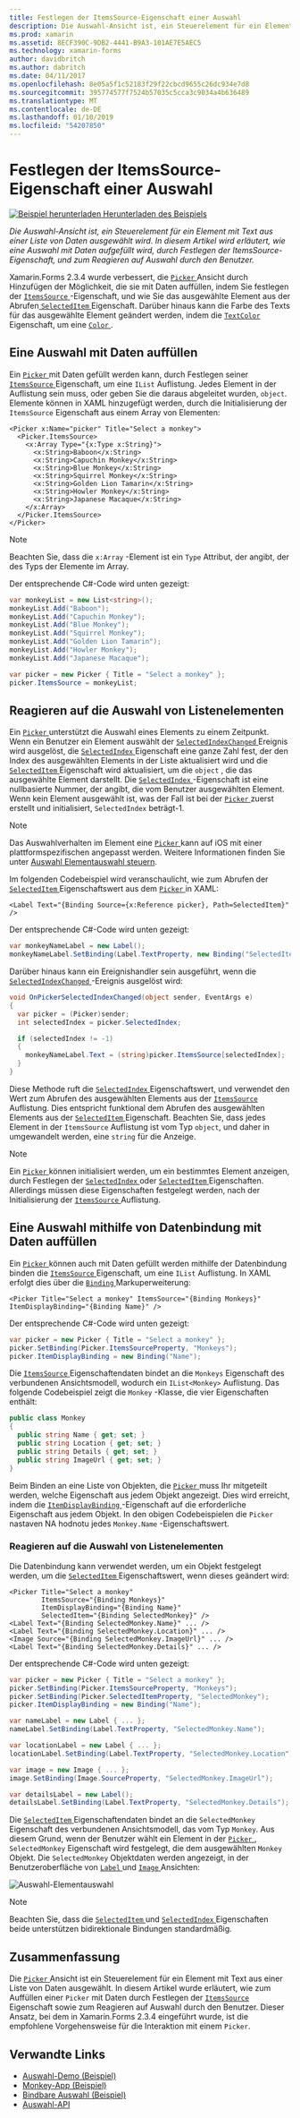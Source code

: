 ```yaml
---
title: Festlegen der ItemsSource-Eigenschaft einer Auswahl
description: Die Auswahl-Ansicht ist, ein Steuerelement für ein Element mit Text aus einer Liste von Daten ausgewählt wird. In diesem Artikel wird erläutert, wie eine Auswahl mit Daten aufgefüllt wird, durch Festlegen der ItemsSource-Eigenschaft, und zum Reagieren auf Auswahl durch den Benutzer.
ms.prod: xamarin
ms.assetid: 8ECF390C-9DB2-4441-B9A3-101AE7E5AEC5
ms.technology: xamarin-forms
author: davidbritch
ms.author: dabritch
ms.date: 04/11/2017
ms.openlocfilehash: 8e05a5f1c52183f29f22cbcd9655c26dc934e7d8
ms.sourcegitcommit: 395774577f7524b57035c5cca3c9034a4b636489
ms.translationtype: MT
ms.contentlocale: de-DE
ms.lasthandoff: 01/10/2019
ms.locfileid: "54207850"
---
```

# <a name="setting-a-pickers-itemssource-property"></a>Festlegen der ItemsSource-Eigenschaft einer Auswahl

[![Beispiel herunterladen](~/media/shared/download.png) Herunterladen des Beispiels](https://developer.xamarin.com/samples/xamarin-forms/UserInterface/MonkeyAppPicker/)

_Die Auswahl-Ansicht ist, ein Steuerelement für ein Element mit Text aus einer Liste von Daten ausgewählt wird. In diesem Artikel wird erläutert, wie eine Auswahl mit Daten aufgefüllt wird, durch Festlegen der ItemsSource-Eigenschaft, und zum Reagieren auf Auswahl durch den Benutzer._

Xamarin.Forms 2.3.4 wurde verbessert, die [ `Picker` ](xref:Xamarin.Forms.Picker) Ansicht durch Hinzufügen der Möglichkeit, die sie mit Daten auffüllen, indem Sie festlegen der [ `ItemsSource` ](xref:Xamarin.Forms.Picker.ItemsSource) -Eigenschaft, und wie Sie das ausgewählte Element aus der Abrufen[ `SelectedItem` ](xref:Xamarin.Forms.Picker.SelectedItem) Eigenschaft. Darüber hinaus kann die Farbe des Texts für das ausgewählte Element geändert werden, indem die [ `TextColor` ](xref:Xamarin.Forms.Picker.TextColor) Eigenschaft, um eine [ `Color` ](xref:Xamarin.Forms.Color).

## <a name="populating-a-picker-with-data"></a>Eine Auswahl mit Daten auffüllen

Ein [ `Picker` ](xref:Xamarin.Forms.Picker) mit Daten gefüllt werden kann, durch Festlegen seiner [ `ItemsSource` ](xref:Xamarin.Forms.Picker.ItemsSource) Eigenschaft, um eine `IList` Auflistung. Jedes Element in der Auflistung sein muss, oder geben Sie die daraus abgeleitet wurden, `object`. Elemente können in XAML hinzugefügt werden, durch die Initialisierung der `ItemsSource` Eigenschaft aus einem Array von Elementen:

```xaml
<Picker x:Name="picker" Title="Select a monkey">
  <Picker.ItemsSource>
    <x:Array Type="{x:Type x:String}">
      <x:String>Baboon</x:String>
      <x:String>Capuchin Monkey</x:String>
      <x:String>Blue Monkey</x:String>
      <x:String>Squirrel Monkey</x:String>
      <x:String>Golden Lion Tamarin</x:String>
      <x:String>Howler Monkey</x:String>
      <x:String>Japanese Macaque</x:String>
    </x:Array>
  </Picker.ItemsSource>
</Picker>
```

> [!NOTE]
> Beachten Sie, dass die `x:Array` -Element ist ein `Type` Attribut, der angibt, der des Typs der Elemente im Array.

Der entsprechende C#-Code wird unten gezeigt:

```csharp
var monkeyList = new List<string>();
monkeyList.Add("Baboon");
monkeyList.Add("Capuchin Monkey");
monkeyList.Add("Blue Monkey");
monkeyList.Add("Squirrel Monkey");
monkeyList.Add("Golden Lion Tamarin");
monkeyList.Add("Howler Monkey");
monkeyList.Add("Japanese Macaque");

var picker = new Picker { Title = "Select a monkey" };
picker.ItemsSource = monkeyList;
```

## <a name="responding-to-item-selection"></a>Reagieren auf die Auswahl von Listenelementen

Ein [ `Picker` ](xref:Xamarin.Forms.Picker) unterstützt die Auswahl eines Elements zu einem Zeitpunkt. Wenn ein Benutzer ein Element auswählt der [ `SelectedIndexChanged` ](xref:Xamarin.Forms.Picker.SelectedIndexChanged) Ereignis wird ausgelöst, die [ `SelectedIndex` ](xref:Xamarin.Forms.Picker.SelectedIndex) Eigenschaft eine ganze Zahl fest, der den Index des ausgewählten Elements in der Liste aktualisiert wird und die [ `SelectedItem` ](xref:Xamarin.Forms.Picker.SelectedItem) Eigenschaft wird aktualisiert, um die `object` , die das ausgewählte Element darstellt. Die [ `SelectedIndex` ](xref:Xamarin.Forms.Picker.SelectedIndex) -Eigenschaft ist eine nullbasierte Nummer, der angibt, die vom Benutzer ausgewählten Element. Wenn kein Element ausgewählt ist, was der Fall ist bei der [ `Picker` ](xref:Xamarin.Forms.Picker) zuerst erstellt und initialisiert, `SelectedIndex` beträgt-1.

> [!NOTE]
> Das Auswahlverhalten im Element eine [ `Picker` ](xref:Xamarin.Forms.Picker) kann auf iOS mit einer plattformspezifischen angepasst werden. Weitere Informationen finden Sie unter [Auswahl Elementauswahl steuern](~/xamarin-forms/platform/ios/picker-selection.md).

Im folgenden Codebeispiel wird veranschaulicht, wie zum Abrufen der [ `SelectedItem` ](xref:Xamarin.Forms.Picker.SelectedItem) Eigenschaftswert aus dem [ `Picker` ](xref:Xamarin.Forms.Picker) in XAML:

```xaml
<Label Text="{Binding Source={x:Reference picker}, Path=SelectedItem}" />
```

Der entsprechende C#-Code wird unten gezeigt:

```csharp
var monkeyNameLabel = new Label();
monkeyNameLabel.SetBinding(Label.TextProperty, new Binding("SelectedItem", source: picker));
```

Darüber hinaus kann ein Ereignishandler sein ausgeführt, wenn die [ `SelectedIndexChanged` ](xref:Xamarin.Forms.Picker.SelectedIndexChanged) -Ereignis ausgelöst wird:

```csharp
void OnPickerSelectedIndexChanged(object sender, EventArgs e)
{
  var picker = (Picker)sender;
  int selectedIndex = picker.SelectedIndex;

  if (selectedIndex != -1)
  {
    monkeyNameLabel.Text = (string)picker.ItemsSource[selectedIndex];
  }
}
```

Diese Methode ruft die [ `SelectedIndex` ](xref:Xamarin.Forms.Picker.SelectedIndex) Eigenschaftswert, und verwendet den Wert zum Abrufen des ausgewählten Elements aus der [ `ItemsSource` ](xref:Xamarin.Forms.Picker.ItemsSource) Auflistung. Dies entspricht funktional dem Abrufen des ausgewählten Elements aus der [ `SelectedItem` ](xref:Xamarin.Forms.Picker.SelectedItem) Eigenschaft. Beachten Sie, dass jedes Element in der `ItemsSource` Auflistung ist vom Typ `object`, und daher in umgewandelt werden, eine `string` für die Anzeige.

> [!NOTE]
> Ein [ `Picker` ](xref:Xamarin.Forms.Picker) können initialisiert werden, um ein bestimmtes Element anzeigen, durch Festlegen der [ `SelectedIndex` ](xref:Xamarin.Forms.Picker.SelectedIndex) oder [ `SelectedItem` ](xref:Xamarin.Forms.Picker.SelectedItem) Eigenschaften. Allerdings müssen diese Eigenschaften festgelegt werden, nach der Initialisierung der [ `ItemsSource` ](xref:Xamarin.Forms.Picker.ItemsSource) Auflistung.

## <a name="populating-a-picker-with-data-using-data-binding"></a>Eine Auswahl mithilfe von Datenbindung mit Daten auffüllen

Ein [ `Picker` ](xref:Xamarin.Forms.Picker) können auch mit Daten gefüllt werden mithilfe der Datenbindung binden die [ `ItemsSource` ](xref:Xamarin.Forms.Picker.ItemsSource) Eigenschaft, um eine `IList` Auflistung. In XAML erfolgt dies über die [ `Binding` ](xref:Xamarin.Forms.Xaml.BindingExtension) Markuperweiterung:

```xaml
<Picker Title="Select a monkey" ItemsSource="{Binding Monkeys}" ItemDisplayBinding="{Binding Name}" />
```

Der entsprechende C#-Code wird unten gezeigt:

```csharp
var picker = new Picker { Title = "Select a monkey" };
picker.SetBinding(Picker.ItemsSourceProperty, "Monkeys");
picker.ItemDisplayBinding = new Binding("Name");
```

Die [ `ItemsSource` ](xref:Xamarin.Forms.Picker.ItemsSource) Eigenschaftendaten bindet an die `Monkeys` Eigenschaft des verbundenen Ansichtsmodell, wodurch ein `IList<Monkey>` Auflistung. Das folgende Codebeispiel zeigt die `Monkey` -Klasse, die vier Eigenschaften enthält:

```csharp
public class Monkey
{
  public string Name { get; set; }
  public string Location { get; set; }
  public string Details { get; set; }
  public string ImageUrl { get; set; }
}
```

Beim Binden an eine Liste von Objekten, die [ `Picker` ](xref:Xamarin.Forms.Picker) muss Ihr mitgeteilt werden, welche Eigenschaft aus jedem Objekt angezeigt. Dies wird erreicht, indem die [ `ItemDisplayBinding` ](xref:Xamarin.Forms.Picker.ItemDisplayBinding) -Eigenschaft auf die erforderliche Eigenschaft aus jedem Objekt. In den obigen Codebeispielen die `Picker` nastaven NA hodnotu jedes `Monkey.Name` -Eigenschaftswert.

### <a name="responding-to-item-selection"></a>Reagieren auf die Auswahl von Listenelementen

Die Datenbindung kann verwendet werden, um ein Objekt festgelegt werden, um die [ `SelectedItem` ](xref:Xamarin.Forms.Picker.SelectedItem) Eigenschaftswert, wenn dieses geändert wird:

```xaml
<Picker Title="Select a monkey"
        ItemsSource="{Binding Monkeys}"
        ItemDisplayBinding="{Binding Name}"
        SelectedItem="{Binding SelectedMonkey}" />
<Label Text="{Binding SelectedMonkey.Name}" ... />
<Label Text="{Binding SelectedMonkey.Location}" ... />
<Image Source="{Binding SelectedMonkey.ImageUrl}" ... />
<Label Text="{Binding SelectedMonkey.Details}" ... />
```

Der entsprechende C#-Code wird unten gezeigt:

```csharp
var picker = new Picker { Title = "Select a monkey" };
picker.SetBinding(Picker.ItemsSourceProperty, "Monkeys");
picker.SetBinding(Picker.SelectedItemProperty, "SelectedMonkey");
picker.ItemDisplayBinding = new Binding("Name");

var nameLabel = new Label { ... };
nameLabel.SetBinding(Label.TextProperty, "SelectedMonkey.Name");

var locationLabel = new Label { ... };
locationLabel.SetBinding(Label.TextProperty, "SelectedMonkey.Location");

var image = new Image { ... };
image.SetBinding(Image.SourceProperty, "SelectedMonkey.ImageUrl");

var detailsLabel = new Label();
detailsLabel.SetBinding(Label.TextProperty, "SelectedMonkey.Details");
```

Die [ `SelectedItem` ](xref:Xamarin.Forms.Picker.SelectedItem) Eigenschaftendaten bindet an die `SelectedMonkey` Eigenschaft des verbundenen Ansichtsmodell, das vom Typ `Monkey`. Aus diesem Grund, wenn der Benutzer wählt ein Element in der [ `Picker` ](xref:Xamarin.Forms.Picker), `SelectedMonkey` Eigenschaft wird festgelegt, die dem ausgewählten `Monkey` Objekt. Die `SelectedMonkey` Objektdaten werden angezeigt, in der Benutzeroberfläche von [ `Label` ](xref:Xamarin.Forms.Label) und [ `Image` ](xref:Xamarin.Forms.Image) Ansichten:

![](populating-itemssource-images/monkeys.png "Auswahl-Elementauswahl")

> [!NOTE]
> Beachten Sie, dass die [ `SelectedItem` ](xref:Xamarin.Forms.Picker.SelectedItem) und [ `SelectedIndex` ](xref:Xamarin.Forms.Picker.SelectedIndex) Eigenschaften beide unterstützen bidirektionale Bindungen standardmäßig.

## <a name="summary"></a>Zusammenfassung

Die [ `Picker` ](xref:Xamarin.Forms.Picker) Ansicht ist ein Steuerelement für ein Element mit Text aus einer Liste von Daten ausgewählt. In diesem Artikel wurde erläutert, wie zum Auffüllen einer `Picker` mit Daten durch Festlegen der [ `ItemsSource` ](xref:Xamarin.Forms.Picker.ItemsSource) Eigenschaft sowie zum Reagieren auf Auswahl durch den Benutzer. Dieser Ansatz, bei dem in Xamarin.Forms 2.3.4 eingeführt wurde, ist die empfohlene Vorgehensweise für die Interaktion mit einem `Picker`.

## <a name="related-links"></a>Verwandte Links

- [Auswahl-Demo (Beispiel)](https://developer.xamarin.com/samples/xamarin-forms/UserInterface/PickerDemo/)
- [Monkey-App (Beispiel)](https://developer.xamarin.com/samples/xamarin-forms/UserInterface/MonkeyAppPicker/)
- [Bindbare Auswahl (Beispiel)](https://developer.xamarin.com/samples/xamarin-forms/UserInterface/BindablePicker/)
- [Auswahl-API](xref:Xamarin.Forms.Picker)

